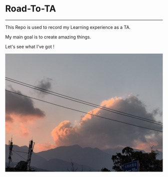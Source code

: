 # Road-To-TA

---

This Repo is used to record my Learning experience as a TA.

 My main goal is to create amazing things. 

Let's see what I've got ! 

![IMG_20230116_184626.jpg](/Img/IMG_20230116_184626.jpg)
